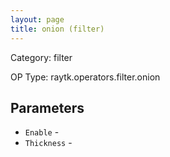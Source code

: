 ```yaml
---
layout: page
title: onion (filter)
---
```


Category: filter

OP Type: raytk.operators.filter.onion

## Parameters

* `Enable` - 
* `Thickness` -
